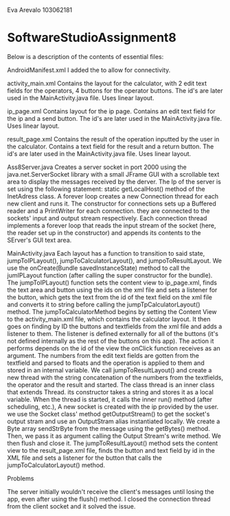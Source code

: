 Eva Arevalo
103062181

# SoftwareStudioAssignment8

Below is a description of the contents of essential files:

AndroidManifest.xml
I added the  <uses-permission android:name="android.permission.INTERNET" /> 
to allow for connectivity.

activity_main.xml
Contains the layout for the calculator, with 2 edit text fields for the operators,
4 buttons for the operator buttons. The id's are later used in the MainActivity.java file.
Uses linear layout.

ip_page.xml
Contains layout for the ip page. Contains an edit text field for the ip and a send button.
The id's are later used in the MainActivity.java file. Uses linear layout.

result_page.xml
Contains the result of the operation inputted by the user in the calculator. Contains a text
field for the result and a return button.
The id's are later used in the MainActivity.java file. Uses linear layout.

Ass8Server.java
Creates a server socket in port 2000 using the java.net.ServerSocket library with a small JFrame
GUI with a scrollable text area to display the messages received by the derver.
The Ip of the server is set using the following statement: static getLocalHost() method of the 
InetAdress class.
A forever loop creates a new Connection thread for each new client and runs it.
The constructor for connections sets up a Buffered reader and a PrintWriter for each connection.
they are connected to the sockets' input and output stream respectively.
Each connection thread implements a forever loop that reads the input stream of the socket (here,
the reader set up in the constructor) and appends its contents to the SErver's GUI text area.

MainActivity.java
Each layout has a function to transition to said state, jumpToIPLayout(), jumpToCalculatorLayout(),
and jumpoToResultLayout.
We use the onCreate(Bundle savedInstanceState) method to call the jumIPLayout function (after calling
the super constructor for the bundle).
The jumpToIPLayout() function sets the content view to ip_page.xml, finds the text area and button
using the ids on the xml file and sets a listener for the button, which gets the text from the id of 
the text field on the xml file and converts it to string before calling the jumpTpCalculatorLayout() 
method.
The jumpToCalculatorMethod begins by setting the Content View to the activity_main.xml file, which
contains the calculator layout. It then goes on finding by ID the buttons and textfields from the xml file and 
adds a listener to them. The listener is defined externally for all of the buttons (it's not 
defined internally as the rest of the buttons on this app). The action it performs depends on the 
id of the view the onClick function receives as an argument. The numbers from the edit text fields 
are gotten from the textfield and parsed to floats and the operation is applied to them and stored
in an internal variable. We call jumpToResultLayout() and create a new thread with the string
concatenation of the numbers from the textfields, the operator and the result and started.
The class thread is an inner class that extends Thread. its constructor takes a string and stores it
as a local variable. When the thread is started, it calls the inner run() method (after scheduling, etc.),
A new socket is created with the ip provided by the user. we use the Socket class' method
getOutputStream() to get the socket's output stram and use an OutputStram alias instantiated locally.
We create a Byte array sendStrByte from the message using the getBytes() method. Then, we pass it as 
argument calling the Output Stream's write method. We then flush and close it.
The jumpToResultLayout() method sets the content view to the result_page.xml file, finds the button 
and text field by id in the XML file and sets a listener for the button that calls the 
jumpToCalculatorLayout() method.

Problems

The server initially wouldn't receive the client's messages until losing the app, even after using the flush() method.
I closed the connection thread from the client socket and it solved the issue.

